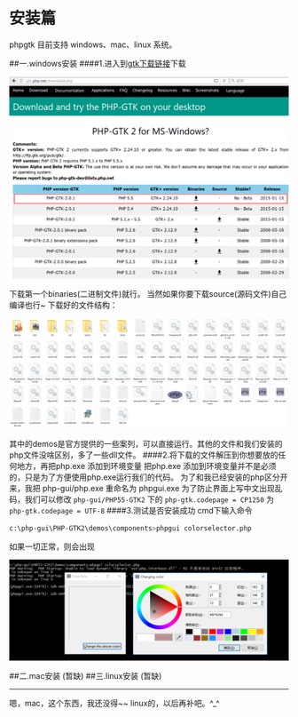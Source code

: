 安装篇
=====

phpgtk 目前支持 windows、mac、linux 系统。

##一.windows安装
####1.进入到[gtk下载链接](http://gtk.php.net/download.php)下载

![download](https://raw.githubusercontent.com/phpstudyOne/phpGUI/install/document/1-install/download.png)

下载第一个binaries(二进制文件)就行。
当然如果你要下载source(源码文件)自己编译也行~
下载好的文件结构：

![binaries](https://raw.githubusercontent.com/phpstudyOne/phpGUI/install/document/1-install/binaries.png)

其中的demos是官方提供的一些案列，可以直接运行。其他的文件和我们安装的php文件没啥区别，多了一些dll文件。
####2.将下载的文件解压到你想要放的任何地方，再把php.exe 添加到环境变量
把php.exe 添加到环境变量并不是必须的，只是为了方便使用php.exe运行我们的代码。
为了和我已经安装的php区分开来，我把 php-gui/php.exe 重命名为 phpgui.exe
为了防止界面上写中文出现乱码，我们可以修改 `php-gui/PHP55-GTK2` 下的 
`php-gtk.codepage = CP1250` 为  `php-gtk.codepage = UTF-8`
####3.测试是否安装成功
cmd下输入命令
```sh
c:\php-gui\PHP-GTK2\demos\components>phpgui colorselector.php
```
如果一切正常，则会出现

![test](https://raw.githubusercontent.com/phpstudyOne/phpGUI/install/document/1-install/test.png)

##二.mac安装
(暂缺)
##三.linux安装
(暂缺)

***

嗯，mac，这个东西，我还没得~~ linux的，以后再补吧。^_^